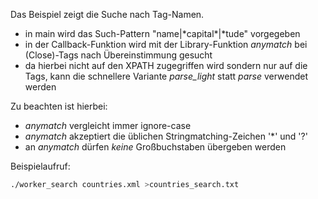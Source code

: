 Das Beispiel zeigt die Suche nach Tag-Namen.  
* in main wird das Such-Pattern "name|\*capital\*|\*tude" vorgegeben
* in der Callback-Funktion wird mit der Library-Funktion *anymatch* bei (Close)-Tags nach Übereinstimmung gesucht
* da hierbei nicht auf den XPATH zugegriffen wird sondern nur auf die Tags, kann die schnellere Variante *parse_light* statt *parse* verwendet werden  

Zu beachten ist hierbei:  
* *anymatch* vergleicht immer ignore-case
* *anymatch* akzeptiert die üblichen Stringmatching-Zeichen '\*' und '?'
* an *anymatch* dürfen *keine* Großbuchstaben übergeben werden

Beispielaufruf:
```bash
./worker_search countries.xml >countries_search.txt
```
